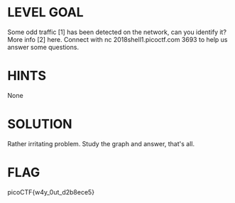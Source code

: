 # LEVEL GOAL

Some odd traffic [1]  has been detected on the network, can you identify it?  More info [2]  here. Connect with nc 2018shell1.picoctf.com 3693 to help us answer some questions.

# HINTS

None

# SOLUTION

Rather irritating problem. Study the graph and answer, that's all.

# FLAG

picoCTF{w4y_0ut_d2b8ece5}

